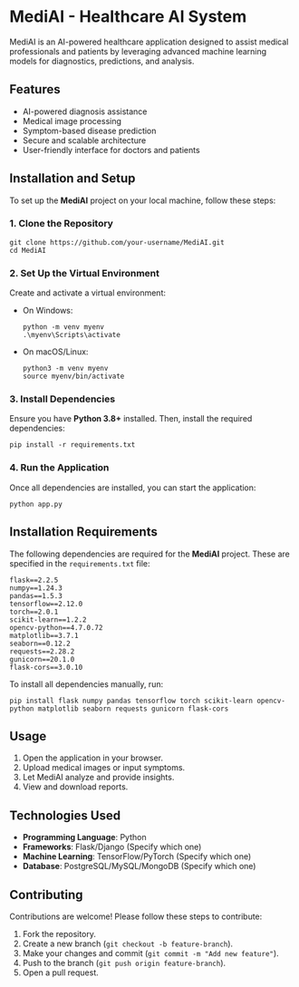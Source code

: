# MediAI - Healthcare AI System

MediAI is an AI-powered healthcare application designed to assist medical professionals and patients by leveraging advanced machine learning models for diagnostics, predictions, and analysis.

## Features

- AI-powered diagnosis assistance
- Medical image processing
- Symptom-based disease prediction
- Secure and scalable architecture
- User-friendly interface for doctors and patients

## Installation and Setup

To set up the **MediAI** project on your local machine, follow these steps:

### 1. Clone the Repository

```
git clone https://github.com/your-username/MediAI.git
cd MediAI
```

### 2. Set Up the Virtual Environment

Create and activate a virtual environment:

- On Windows:
  ```
  python -m venv myenv
  .\myenv\Scripts\activate
  ```
- On macOS/Linux:
  ```
  python3 -m venv myenv
  source myenv/bin/activate
  ```

### 3. Install Dependencies

Ensure you have **Python 3.8+** installed. Then, install the required dependencies:

```
pip install -r requirements.txt
```

### 4. Run the Application

Once all dependencies are installed, you can start the application:

```
python app.py
```

## Installation Requirements

The following dependencies are required for the **MediAI** project. These are specified in the `requirements.txt` file:

```
flask==2.2.5
numpy==1.24.3
pandas==1.5.3
tensorflow==2.12.0
torch==2.0.1
scikit-learn==1.2.2
opencv-python==4.7.0.72
matplotlib==3.7.1
seaborn==0.12.2
requests==2.28.2
gunicorn==20.1.0
flask-cors==3.0.10
```

To install all dependencies manually, run:

```
pip install flask numpy pandas tensorflow torch scikit-learn opencv-python matplotlib seaborn requests gunicorn flask-cors
```

## Usage

1. Open the application in your browser.
2. Upload medical images or input symptoms.
3. Let MediAI analyze and provide insights.
4. View and download reports.

## Technologies Used

- **Programming Language**: Python
- **Frameworks**: Flask/Django (Specify which one)
- **Machine Learning**: TensorFlow/PyTorch (Specify which one)
- **Database**: PostgreSQL/MySQL/MongoDB (Specify which one)

## Contributing

Contributions are welcome! Please follow these steps to contribute:

1. Fork the repository.
2. Create a new branch (`git checkout -b feature-branch`).
3. Make your changes and commit (`git commit -m "Add new feature"`).
4. Push to the branch (`git push origin feature-branch`).
5. Open a pull request.
